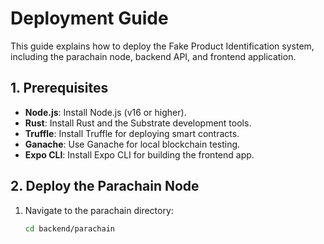 # Deployment Guide

This guide explains how to deploy the Fake Product Identification system, including the parachain node, backend API, and frontend application.

## 1. Prerequisites

- **Node.js**: Install Node.js (v16 or higher).
- **Rust**: Install Rust and the Substrate development tools.
- **Truffle**: Install Truffle for deploying smart contracts.
- **Ganache**: Use Ganache for local blockchain testing.
- **Expo CLI**: Install Expo CLI for building the frontend app.

## 2. Deploy the Parachain Node

1. Navigate to the parachain directory:
   ```bash
   cd backend/parachain